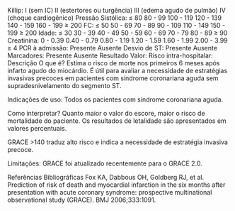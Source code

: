 Killip:
I (sem IC)
II (estertores ou turgência)
III (edema agudo de pulmão)
IV (choque cardiogênico)
Pressão Sistólica:
≤ 80
80 - 99
100 - 119
120 - 139
140 - 159
160 - 199
≥ 200
FC:
≤ 50
50 - 69
70 - 89
90 - 109
110 - 149
150 - 199
≥ 200
Idade:
≤ 30
30 - 39
40 - 49
50 - 59
60 - 69
70 - 79
80 - 89
≥ 90
Creatinina:
0 - 0.39
0.40 - 0.79
0.80 - 1.19
1.20 - 1.59
1.60 - 1.99
2.00 - 3.99
≥ 4
PCR à admissão:
Presente
Ausente
Desvio de ST:
Presente
Ausente
Marcadores:
Presente
Ausente
Resultado
Valor:
Risco intra-hospitalar:
Descrição
O que é?
Estima o risco de morte nos primeiros 6 meses após infarto agudo do miocárdio. É útil para avaliar a necessidade de estratégias invasivas precoces em pacientes com síndrome coronariana aguda sem supradesnivelamento do segmento ST.

Indicações de uso:
Todos os pacientes com síndrome coronariana aguda.

Como interpretar?
Quanto maior o valor do escore, maior o risco de mortalidade do paciente. Os resultados de letalidade são apresentados em valores percentuais.

GRACE >140 traduz alto risco e indica a necessidade de estratégia invasiva precoce.

Limitações:
GRACE foi atualizado recentemente para o GRACE 2.0.

Referências Bibliográficas
Fox KA, Dabbous OH, Goldberg RJ, et al. Prediction of risk of death and myocardial infarction in the six months after presentation with acute coronary syndrome: prospective multinational observational study (GRACE). BMJ 2006;333:1091.